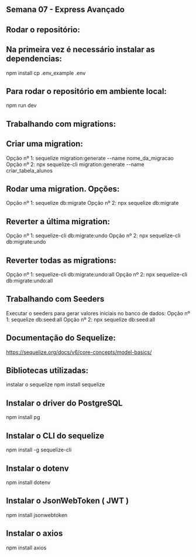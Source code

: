 ## Semana 07 - Express Avançado

## Rodar o repositório:
## Na primeira vez é necessário instalar as dependencias:
  npm install
  cp .env_example .env

##  Para rodar o repositório em ambiente local:
npm run dev

##  Trabalhando com migrations:
## Criar uma migration:
Opção nº 1: sequelize migration:generate --name nome_da_migracao
Opção nº 2: npx sequelize-cli migration:generate --name criar_tabela_alunos

## Rodar uma migration. Opções:
Opção nº 1: sequelize db:migrate
Opção nº 2: npx sequelize db:migrate

##  Reverter a última migration:
Opção nº 1: sequelize-cli db:migrate:undo
Opção nº 2: npx sequelize-cli db:migrate:undo
##  Reverter todas as migrations:
Opção nº 1: sequelize-cli db:migrate:undo:all
Opção nº 2: npx sequelize-cli db:migrate:undo:all

## Trabalhando com Seeders
Executar o seeders para gerar valores iniciais no banco de dados:
Opção nº 1: sequelize db:seed:all
Opção nº 2: npx sequelize db:seed:all

##  Documentação do Sequelize:
https://sequelize.org/docs/v6/core-concepts/model-basics/

##  Bibliotecas utilizadas:
instalar o sequelize
npm install sequelize

## Instalar o driver do PostgreSQL
npm install pg

## Instalar o CLI do sequelize
npm install -g sequelize-cli

## Instalar o dotenv
npm install dotenv

## Instalar o JsonWebToken ( JWT )
npm install jsonwebtoken

## Instalar o axios
npm install axios